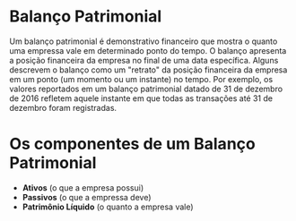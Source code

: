 
# Balanço Patrimonial
Um balanço patrimonial é demonstrativo financeiro que mostra o quanto uma empressa vale em determinado ponto do tempo.
O balanço apresenta a posição financeira da empresa no final de uma data específica. Alguns descrevem o balanço como um "retrato" da posição financeira da empresa em um ponto (um momento ou um instante) no tempo. Por exemplo, os valores reportados em um balanço patrimonial datado de 31 de dezembro de 2016 refletem aquele instante em que todas as transações até 31 de dezembro foram registradas.

# Os componentes de um Balanço Patrimonial
  * **Ativos** (o que a empresa possui)
  * **Passivos** (o que a empressa deve)
  * **Patrimônio Líquido** (o quanto a empresa vale)
